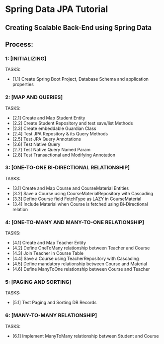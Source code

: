 # Spring Data JPA Tutorial 
## Creating Scalable Back-End using Spring Data

## Process:

### 1: [INITIALIZING]
TASKS:
- [1.1] Create Spring Boot Project, Database Schema and application properties

### 2: [MAP AND QUERIES]
TASKS:
- [2.1] Create and Map Student Entity
- [2.2] Create Student Repository and test save/list Methods
- [2.3] Create embeddable Guardian Class
- [2.4] Test JPA Repository & its Query Methods
- [2.5] Test JPA Query Annotations
- [2.6] Test Native Query
- [2.7] Test Native Query Named Param
- [2.8] Test Transactional and Modifying Annotation

### 3: [ONE-TO-ONE BI-DIRECTIONAL RELATIONSHIP]
TASKS:
- [3.1] Create and Map Course and CourseMaterial Entities 
- [3.2] Save a Course using CourseMaterialRepository with Cascading
- [3.3] Define Course field FetchType as LAZY in CourseMaterial
- [3.4] Include Material when Course is fetched using Bi-Directional relation 

### 4: [ONE-TO-MANY AND MANY-TO-ONE RELATIONSHIP]
TASKS:
- [4.1] Create and Map Teacher Entity
- [4.2] Define OneToMany relationship between Teacher and Course 
- [4.3] Join Teacher in Course Table 
- [4.4] Save a Course using TeacherRepository with Cascading
- [4.5] Define mandatory relationship between Course and Material
- [4.6] Define ManyToOne relationship between Course and Teacher


### 5: [PAGING AND SORTING]
TASKS:
- [5.1] Test Paging and Sorting DB Records

### 6: [MANY-TO-MANY RELATIONSHIP]
TASKS:
- [6.1] Implement ManyToMany relationship between Student and Course


